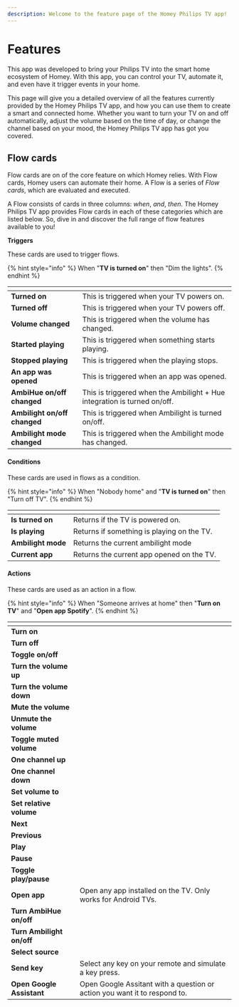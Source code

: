 ```yaml
---
description: Welcome to the feature page of the Homey Philips TV app!
---
```


# Features

This app was developed to bring your Philips TV into the smart home ecosystem of Homey. With this app, you can control your TV, automate it, and even have it trigger events in your home.&#x20;

This page will give you a detailed overview of all the features currently provided by the Homey Philips TV app, and how you can use them to create a smart and connected home. Whether you want to turn your TV on and off automatically, adjust the volume based on the time of day, or change the channel based on your mood, the Homey Philips TV app has got you covered.

## Flow cards

Flow cards are on of the core feature on which Homey relies. With Flow cards, Homey users can automate their home. A Flow is a series of _Flow cards_, which are evaluated and executed.&#x20;

A Flow consists of cards in three columns: _when_, _and_, _then_. The Homey Philips TV app provides Flow cards in each of these categories which are listed below. So, dive in and discover the full range of flow features available to you!

**Triggers**

These cards are used to trigger flows.

{% hint style="info" %}
When "**TV is turned on**" then "Dim the lights".
{% endhint %}

<table data-view="cards"><thead><tr><th></th><th></th></tr></thead><tbody><tr><td><strong>Turned on</strong></td><td>This is triggered when your TV powers on.</td></tr><tr><td><strong>Turned off</strong></td><td>This is triggered when your TV powers off.</td></tr><tr><td><strong>Volume changed</strong></td><td>This is triggered when the volume has changed.</td></tr><tr><td><strong>Started playing</strong></td><td>This is triggered when something starts playing.</td></tr><tr><td><strong>Stopped playing</strong></td><td>This is triggered when the playing stops.</td></tr><tr><td><strong>An app was opened</strong></td><td>This is triggered when an app was opened.</td></tr><tr><td><strong>AmbiHue on/off changed</strong></td><td>This is triggered when the Ambilight + Hue integration is turned on/off.</td></tr><tr><td><strong>Ambilight on/off changed</strong></td><td>This is triggered when Ambilight is turned on/off.</td></tr><tr><td><strong>Ambilight mode changed</strong></td><td>This is triggered when the Ambilight mode has changed.</td></tr></tbody></table>

#### Conditions

These cards are used in flows as a condition.

{% hint style="info" %}
When "Nobody home" and "**TV is turned on**" then "Turn off TV".
{% endhint %}

<table data-view="cards"><thead><tr><th></th><th></th></tr></thead><tbody><tr><td><strong>Is turned on</strong></td><td>Returns if the TV is powered on.</td></tr><tr><td><strong>Is playing</strong></td><td>Returns if something is playing on the TV.</td></tr><tr><td><strong>Ambilight mode</strong></td><td>Returns the current ambilight mode</td></tr><tr><td><strong>Current app</strong></td><td>Returns the current app opened on the TV.</td></tr></tbody></table>

#### Actions

These cards are used as an action in a flow.

{% hint style="info" %}
When "Someone arrives at home" then "**Turn on TV**" and "**Open app Spotify**".
{% endhint %}

<table data-view="cards"><thead><tr><th></th><th></th></tr></thead><tbody><tr><td><strong>Turn on</strong></td><td></td></tr><tr><td><strong>Turn off</strong></td><td></td></tr><tr><td><strong>Toggle on/off</strong></td><td></td></tr><tr><td><strong>Turn the volume up</strong></td><td></td></tr><tr><td><strong>Turn the volume down</strong></td><td></td></tr><tr><td><strong>Mute the volume</strong></td><td></td></tr><tr><td><strong>Unmute the volume</strong></td><td></td></tr><tr><td><strong>Toggle muted volume</strong></td><td></td></tr><tr><td><strong>One channel up</strong></td><td></td></tr><tr><td><strong>One channel down</strong></td><td></td></tr><tr><td><strong>Set volume to</strong></td><td></td></tr><tr><td><strong>Set relative volume</strong></td><td></td></tr><tr><td><strong>Next</strong></td><td></td></tr><tr><td><strong>Previous</strong></td><td></td></tr><tr><td><strong>Play</strong></td><td></td></tr><tr><td><strong>Pause</strong></td><td></td></tr><tr><td><strong>Toggle play/pause</strong></td><td></td></tr><tr><td><strong>Open app</strong></td><td>Open any app installed on the TV. Only works for Android TVs.</td></tr><tr><td><strong>Turn AmbiHue on/off</strong></td><td></td></tr><tr><td><strong>Turn Ambilight on/off</strong></td><td></td></tr><tr><td><strong>Select source</strong></td><td></td></tr><tr><td><strong>Send key</strong></td><td>Select any key on your remote and simulate a key press.</td></tr><tr><td><strong>Open Google Assistant</strong></td><td>Open Google Assitant with a question or action you want it to respond to.</td></tr></tbody></table>

